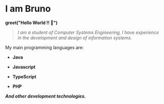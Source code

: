 # I am Bruno

**greet("Hello World !! 👋")**

> _I am a student of Computer Systems Engineering, I have experience in the development and design of information systems._

My main programming languages are:

- **Java**

- **Javascript**

- **TypeScript**

- **PHP**

_**And other development technologies.**_
